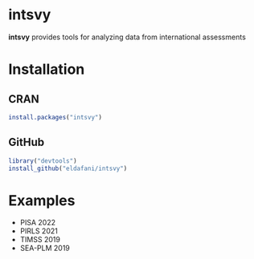 
# intsvy

**intsvy** provides tools for analyzing data from international
assessments

# Installation

## CRAN

``` r
install.packages("intsvy")
```

## GitHub

``` r
library("devtools")
install_github("eldafani/intsvy")
```

# Examples

- PISA 2022
- PIRLS 2021
- TIMSS 2019
- SEA-PLM 2019
